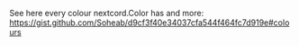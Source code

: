 See here every colour nextcord.Color has and more:
https://gist.github.com/Soheab/d9cf3f40e34037cfa544f464fc7d919e#colours
